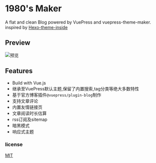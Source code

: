 # 1980's Maker

A flat and clean Blog powered by VuePress and vuepress-theme-maker. inspired by [Hexo-theme-inside](https://github.com/ikeq/hexo-theme-inside)

## Preview

![预览](https://80shuo.com/images/screenshot.webp)

## Features

- Build with Vue.js
- 继承至VuePress默认主题,保留了内置搜索,tag分类等绝大多数特性
- 基于官方博客插件`@vuepress/plugin-blog`制作
- 支持文章评论
- 内置友情链接页
- 文章阅读时长估算
- rss订阅及sitemap
- 暗黑模式
- 响应式主题

### license
[MIT](https://github.com/recoluan/vuepress-theme-reco/blob/master/LICENSE)
